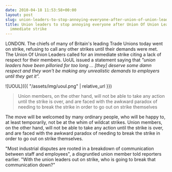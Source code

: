 ```yaml
---
date: 2010-04-18 11:53:58+00:00
layout: post
slug: union-leaders-to-stop-annoying-everyone-after-union-of-union-leaders-calls-immediate-strike
title: Union leaders to stop annoying everyone after Union Of Union Leaders calls
  immediate strike
---
```



LONDON. The chiefs of many of Britain's leading Trade Unions today went on strike, refusing to call any other strikes until their demands were met. The Union Of Union Leaders called for an immediate strike citing a lack of respect for their members. UoUL issued a statement saying that _"union leaders have been pilloried for too long ... [they] deserve some damn respect and they won't be making any unrealistic demands to employers until they get it"._

![UOUL]({{ "/assets/img/uoul.png" | relative_url }})

<!--more-->

 > Union members, on the other hand, will not be able to take any action until the strike is over, and are faced with the awkward paradox of needing to break the strike in order to go out on strike themselves

The move will be welcomed by many ordinary people, who will be happy to, at least temporarily, not be at the whim of wildcat strikes. Union members, on the other hand, will not be able to take any action until the strike is over, and are faced with the awkward paradox of needing to break the strike in order to go out on strike themselves.

"Most industrial disputes are rooted in a breakdown of communication between staff and employees", a disgruntled union member told reporters earlier. "With the union leaders out on strike, who is going to break that communication down?"
